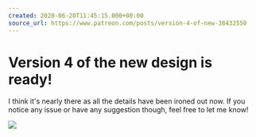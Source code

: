 ```yaml
---
created: 2020-06-20T11:45:15.000+00:00
source_url: https://www.patreon.com/posts/version-4-of-new-38432550
---
```


# Version 4 of the new design is ready!

I think it's nearly there as all the details have been ironed out now. If you notice any issue or have any suggestion though, feel free to let me know!

![](https://raw.githubusercontent.com/laurent22/joplin/dev/Assets/WebsiteAssets/images/news/20200620-114515_0.png)